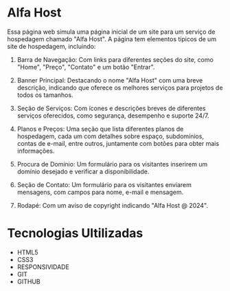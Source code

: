 # Alfa Host
Essa página web simula uma página inicial de um site para um serviço de hospedagem chamado "Alfa Host". A página tem elementos típicos de um site de hospedagem, incluindo:

1. Barra de Navegação: Com links para diferentes seções do site, como "Home", "Preço", "Contato" e um botão "Entrar".

2. Banner Principal: Destacando o nome "Alfa Host" com uma breve descrição, indicando que oferece os melhores serviços para projetos de todos os tamanhos.

3. Seção de Serviços: Com ícones e descrições breves de diferentes serviços oferecidos, como segurança, desempenho e suporte 24/7.

4. Planos e Preços: Uma seção que lista diferentes planos de hospedagem, cada um com detalhes sobre espaço, subdomínios, contas de e-mail, entre outros, juntamente com botões para obter mais informações.

5. Procura de Domínio: Um formulário para os visitantes inserirem um domínio desejado e verificar a disponibilidade.

6. Seção de Contato: Um formulário para os visitantes enviarem mensagens, com campos para nome, e-mail e mensagem.

7. Rodapé: Com um aviso de copyright indicando "Alfa Host @ 2024".

# Tecnologias Ultilizadas
- HTML5
- CSS3 
- RESPONSIVIDADE
- GIT
- GITHUB